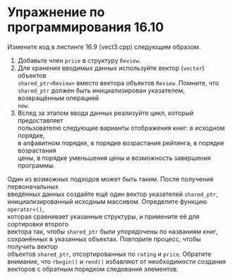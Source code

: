 # Упражнение по программирования 16.10  
Измените код в листинге 16.9 (vect3.cpp) следующим образом.
  1. Добавьте член `price` в структуру `Review`.
  2. Для хранения вводимых данных используйте вектор (`vector`) объектов  
  `shared_ptr<Review>` вместо вектора объектов `Review`. Помните, что  
  `shared_ptr` должен быть инициализирован указателем, возвращённым операцией  
  `new`.
  3. Вслед за этапом ввода данных реализуйте цикл, который предоставляет  
  пользователю следующие варианты отображения книг: в исходном порядке,  
  в алфавитном порядке, в порядке возрастания рейтинга, в порядке возрастания  
  цены, в порядке уменьшения цены и возможность завершения программы.  

  Один из возможных подходов может быть таким. После получения первоначальных  
  введённых данных создайте ещё один вектор указателей `shared_ptr`,  
  инициализированный исходным массивом. Определите функцию `operator<()`,  
  которая сравнивает указанные структуры, и примените её для сортировки второго  
  вектора так, чтобы `shared_ptr` были упорядочены по названиям книг,  
  сохранённых в указанных объектах. Повторите процесс, чтобы получить вектор  
  объектов `shared_ptr`, отсортированных по `rating` и `price`. Обратите  
  внимание, что `rbegin()` и `rend()` избавляют от необходимости создания  
  векторов с обратным порядком следования элементов.  
  